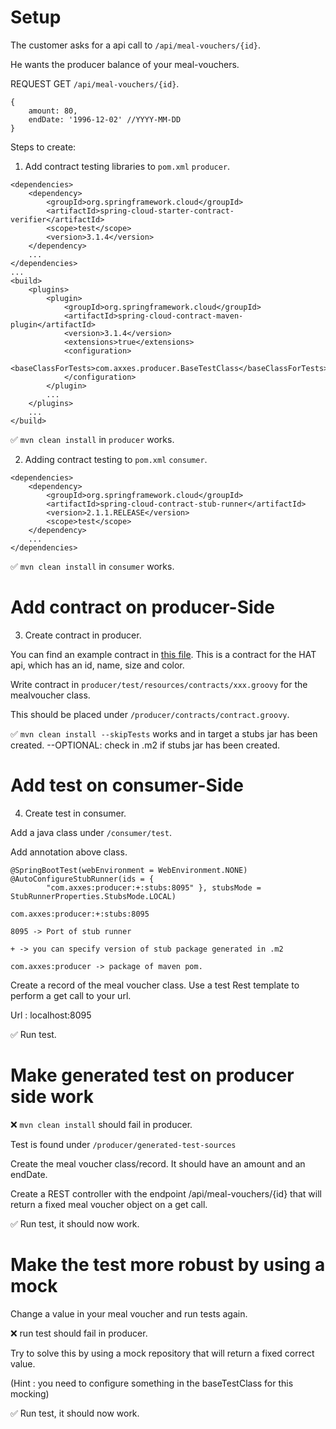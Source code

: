# Setup

The customer asks for a api call to `/api/meal-vouchers/{id}`.

He wants the producer  balance of your meal-vouchers.

REQUEST GET `/api/meal-vouchers/{id}`.

```
{
    amount: 80,
    endDate: '1996-12-02' //YYYY-MM-DD
}
```

Steps to create:

1. Add contract testing libraries to `pom.xml` `producer`.

```
<dependencies>
    <dependency>
        <groupId>org.springframework.cloud</groupId>
        <artifactId>spring-cloud-starter-contract-verifier</artifactId>
        <scope>test</scope>
        <version>3.1.4</version>
    </dependency>
    ...
</dependencies>
...
<build>
    <plugins>
        <plugin>
            <groupId>org.springframework.cloud</groupId>
            <artifactId>spring-cloud-contract-maven-plugin</artifactId>
            <version>3.1.4</version>
            <extensions>true</extensions>
            <configuration>
                <baseClassForTests>com.axxes.producer.BaseTestClass</baseClassForTests>
            </configuration>
        </plugin>
        ...
    </plugins>
    ...
</build>
```

✅ `mvn clean install` in `producer` works.

2. Adding contract testing to `pom.xml` `consumer`.

```
<dependencies>
    <dependency>
        <groupId>org.springframework.cloud</groupId>
        <artifactId>spring-cloud-contract-stub-runner</artifactId>
        <version>2.1.1.RELEASE</version>
        <scope>test</scope>
    </dependency>
    ...
</dependencies>
```

✅ `mvn clean install` in `consumer` works.

# Add contract on producer-Side
3. Create contract in producer.

You can find an example contract in [this file](./find_hat_by_id.groovy). This is a contract for the HAT api, which has an id, name, size and color.

Write contract in `producer/test/resources/contracts/xxx.groovy` for the mealvoucher class.

This should be placed under `/producer/contracts/contract.groovy`.

✅ `mvn clean install --skipTests` works and in target a stubs jar has been created.
--OPTIONAL: check in .m2 if stubs jar has been created.

# Add test on consumer-Side

4. Create test in consumer.

Add a java class under `/consumer/test`.

Add annotation above class.

```
@SpringBootTest(webEnvironment = WebEnvironment.NONE)
@AutoConfigureStubRunner(ids = {
        "com.axxes:producer:+:stubs:8095" }, stubsMode = StubRunnerProperties.StubsMode.LOCAL)
```

`com.axxes:producer:+:stubs:8095`

```
8095 -> Port of stub runner

+ -> you can specify version of stub package generated in .m2
  
com.axxes:producer -> package of maven pom.
```

Create a record of the meal voucher class.
Use a test Rest template to perform a get call to your url.

Url : localhost:8095

✅ Run test.


# Make generated test on producer side work

❌ `mvn clean install` should fail in producer.

Test is found under `/producer/generated-test-sources`

Create the meal voucher class/record. 
It should have an amount and an endDate. 

Create a REST controller with the endpoint /api/meal-vouchers/{id} that will return a fixed meal voucher object on a get call.

✅ Run test, it should now work.


# Make the test more robust by using a mock

Change a value in your meal voucher and run tests again.

❌ run test should fail in producer.

Try to solve this by using a mock repository that will return a fixed correct value.

(Hint : you need to configure something in the baseTestClass for this mocking)

✅ Run test, it should now work.
